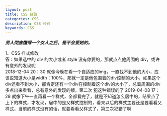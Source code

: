 ```yaml
---
layout: post
title: CSS 经验
categories: CSS
description: CSS 经验
keywords: CSS
---
```


***男人彻底懂得一个女人之后，是不会爱她的。***

1、CSS 样式修改  
答：如果选中的 div 的大小或者 style 没有你要的，那就点点他周围的 div，或许有意外的发现呢  
2018-12-04 20：30  就像今晚在看一个自适应的img，一直找不到他的大小，应该说知道大小是width：100%，那就一定是他包围着的div控制的大小，如果这个div还看不到大小，那肯定还有一个div在控制着这个div的大小了，总着周围的div多点出来看看，总有意外的发现的额，第二次
犯这种错误的了
2019-04-08 17：28  就像下午一直再看一个样式，全都看完了，就是不知道怎么居中的，结果点了上下的样式，才发现，居中的是父样式控制的，看来以后的样式主要还是要看看父样式，当前的样式没有的话，就要看看父样式了，第三次犯错了啊
